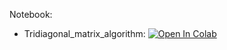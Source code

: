 Notebook:

* Tridiagonal_matrix_algorithm: [![Open In Colab](https://colab.research.google.com/assets/colab-badge.svg)](https://colab.research.google.com/github/TemaBlag/BSU/blob/main/numerical_methods/sem5/lab1/Tridiagonal_matrix_algorithm.ipynb)
